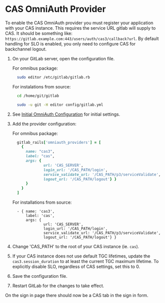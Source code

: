 # CAS OmniAuth Provider

To enable the CAS OmniAuth provider you must register your application with your CAS instance. This requires the service URL gitlab will supply to CAS. It should be something like: `https://gitlab.example.com:443/users/auth/cas3/callback?url`. By default handling for SLO is enabled, you only need to configure CAS for backchannel logout.

1.  On your GitLab server, open the configuration file.

    For omnibus package:

    ```sh
      sudo editor /etc/gitlab/gitlab.rb
    ```

    For instalations from source:

    ```sh
      cd /home/git/gitlab

      sudo -u git -H editor config/gitlab.yml
    ```

1.  See [Initial OmniAuth Configuration](omniauth.md#initial-omniauth-configuration) for initial settings.

1.  Add the provider configuration:

    For omnibus package:

    ```ruby
      gitlab_rails['omniauth_providers'] = [
        {
          name: "cas3",
          label: "cas",
          args: {
                  url: 'CAS_SERVER',
                  login_url: '/CAS_PATH/login',
                  service_validate_url: '/CAS_PATH/p3/serviceValidate',
                  logout_url: '/CAS_PATH/logout'} }
          }
        }
      ]
    ```

    For installations from source:

    ```
      - { name: 'cas3',
          label: 'cas',
          args: {
                  url: 'CAS_SERVER',
                  login_url: '/CAS_PATH/login',
                  service_validate_url: '/CAS_PATH/p3/serviceValidate',
                  logout_url: '/CAS_PATH/logout'} }
    ```

1.  Change 'CAS_PATH' to the root of your CAS instance (ie. `cas`).

1.  If your CAS instance does not use default TGC lifetimes, update the `cas3.session_duration` to at least the current TGC maximum lifetime. To explicitly disable SLO, regardless of CAS settings, set this to 0.

1.  Save the configuration file.

1.  Restart GitLab for the changes to take effect.

On the sign in page there should now be a CAS tab in the sign in form.